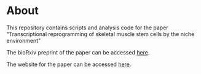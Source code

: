 # About

This repository contains scripts and analysis code for the paper "Transcriptional reprogramming of skeletal muscle stem cells by the niche environment"

The bioRxiv preprint of the paper can be accessed [here](https://www.biorxiv.org/content/10.1101/2021.05.25.445621v1).

The website for the paper can be accessed [here](https://csglab.github.io/transcriptional_reprogramming_muscle_cells/).
 
